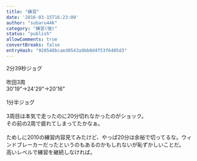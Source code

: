 ```yaml
---
title: "練習"
date: '2016-03-15T16:23:00'
author: "subaru44k"
category: "練習(強)"
status: "publish"
allowComments: true
convertBreaks: false
entryHash: "920548bcaed0543a9bb0d4f53f6405d3"
---
```

2分39秒ジョグ<br>
<br>
吹田3周<br>
30'19"→24'29"→20'16"<br>
<br>
1分半ジョグ<br>
<br>
3周目は本気で走ったのに20分切れなかったのがショック。<br>
その前の2周で疲れてしまってたかなぁ。<br>
<br>
ためしに2010の練習内容見てみたけど、やっぱ20分は余裕で切ってるな。ウィンドブレーカーだったというのもあるのかもしれないが恥ずかしいことだ。<br>
高いレベルで練習を継続しなければ。
